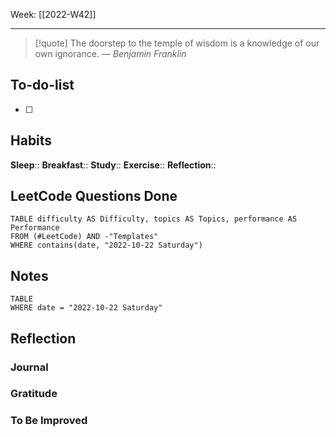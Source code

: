 Week: [[2022-W42]]
- - -
>[!quote]
> The doorstep to the temple of wisdom is a knowledge of our own ignorance.
> — <cite>Benjamin Franklin</cite>

## To-do-list
- [ ] 

## Habits
**Sleep**:: 
**Breakfast**::
**Study**:: 
**Exercise**:: 
**Reflection**:: 

## LeetCode Questions Done
```dataview
TABLE difficulty AS Difficulty, topics AS Topics, performance AS Performance
FROM (#LeetCode) AND -"Templates"
WHERE contains(date, "2022-10-22 Saturday") 
```

## Notes
```dataview
TABLE
WHERE date = "2022-10-22 Saturday"
```

## Reflection
### Journal
### Gratitude
### To Be Improved